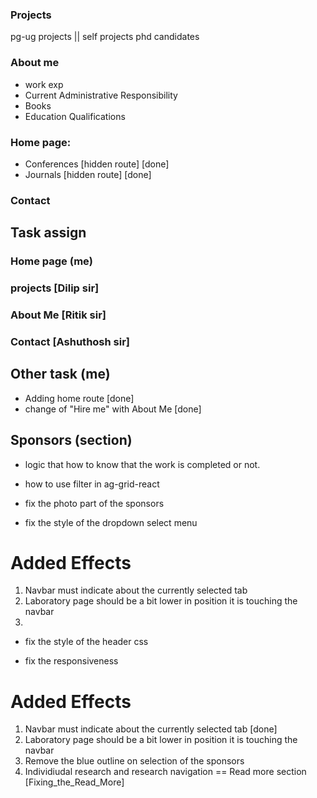 
### Projects

pg-ug projects || self projects
phd candidates

### About me

- work exp
- Current Administrative Responsibility
- Books
- Education Qualifications 

### Home page: 

- Conferences [hidden route] [done]
- Journals [hidden route] [done]


### Contact 

## Task assign

### Home page (me)

### projects [Dilip sir]

### About Me [Ritik sir]

### Contact [Ashuthosh sir]

## Other task (me)
- Adding home route [done]
- change of "Hire me" with About Me [done]



## Sponsors (section)

- logic that how to know that the work is completed or not.

- how to use filter in ag-grid-react

- fix the photo part of the sponsors

- fix the style of the dropdown select menu
# Added Effects

1. Navbar must indicate about the currently selected tab
2. Laboratory page should be a bit lower in position it is touching the navbar
3. 
- fix the style of the header css

- fix the responsiveness

# Added Effects

1. Navbar must indicate about the currently selected tab [done]
2. Laboratory page should be a bit lower in position it is touching the navbar
3. Remove the blue outline on selection of the sponsors
4. Individiudal research and research navigation == Read more section [Fixing_the_Read_More]